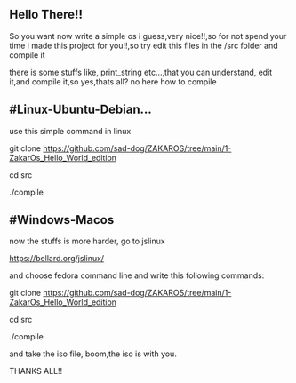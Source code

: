 <h2>Hello There!!</h2>

So you want now write a simple os i guess,very nice!!,so for not spend your time i made this project for you!!,so try edit this files in the /src folder
and compile it

there is some stuffs like, print_string etc...,that you can understand, edit it,and compile it,so yes,thats all? no here how to compile

<h2>#Linux-Ubuntu-Debian...</h2>

use this simple command in linux

git clone https://github.com/sad-dog/ZAKAROS/tree/main/1-ZakarOs_Hello_World_edition

cd src

./compile

<h2>#Windows-Macos</h2>

now the stuffs is more harder, go to jslinux

https://bellard.org/jslinux/

and choose fedora command line and write this following commands:

git clone https://github.com/sad-dog/ZAKAROS/tree/main/1-ZakarOs_Hello_World_edition

cd src

./compile

and take the iso file, boom,the iso is with you.

THANKS ALL!!
